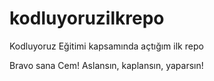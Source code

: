 # kodluyoruzilkrepo
Kodluyoruz Eğitimi kapsamında açtığım ilk repo

Bravo sana Cem!  Aslansın, kaplansın, yaparsın!
